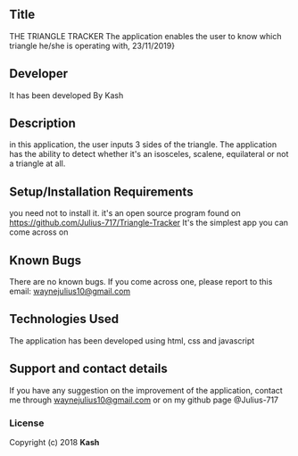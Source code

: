 ## Title
THE TRIANGLE TRACKER
The application enables the user to know which triangle he/she is operating with, 23/11/2019}
## Developer
It has been developed By Kash
## Description
in this application, the user inputs 3 sides of the triangle. The application has the ability to detect
whether it's an isosceles, scalene, equilateral or not a triangle at all.
## Setup/Installation Requirements
you need not to install it. it's an open source program found on https://github.com/Julius-717/Triangle-Tracker
It's the simplest app you can come across on
## Known Bugs
There are no known bugs. If you come across one, please report to this email: waynejulius10@gmail.com
## Technologies Used
The application has been developed using html, css and javascript
## Support and contact details
If you have any suggestion on the improvement of the application, contact me through waynejulius10@gmail.com
or on my github page @Julius-717
### License
Copyright (c) 2018 **Kash**
